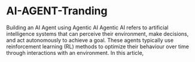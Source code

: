 # AI-AGENT-Tranding
Building an AI Agent using Agentic AI Agentic AI refers to artificial intelligence systems that can perceive their environment, make decisions, and act autonomously to achieve a goal. These agents typically use reinforcement learning (RL) methods to optimize their behaviour over time through interactions with an environment. In this article, 
